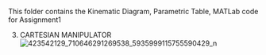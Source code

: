 This folder contains the Kinematic Diagram, Parametric Table, MATLab code for Assignment1



3. CARTESIAN MANIPULATOR 
![423542129_710646291269538_5935999115755590429_n](https://github.com/ImangTimang/CYLINDRICAL_GROUP11_ASSIGNMENT_2024/assets/157549014/4ca13f13-a80e-42ab-8b9b-e2f06e147042)

